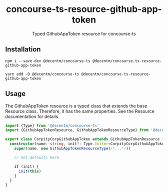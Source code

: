 <h1 align="center">
  concourse-ts-resource-github-app-token
</h1>

<div align="center">

  Typed GithubAppToken resource for concourse-ts
</div>

## Installation

`npm i --save-dev @decentm/concourse-ts @decentm/concourse-ts-resource-github-app-token`

`yarn add -D @decentm/concourse-ts @decentm/concourse-ts-resource-github-app-token`

## Usage

The GithubAppToken resource is a typed class that extends the base Resource class.
Therefore, it has the same properties. See the Resource documentation for details.

```typescript
import {Type} from '@decentm/concourse-ts'
import {GithubAppTokenResource, GithubAppTokenResourceType} from '@decentm/concourse-ts-resource-github-app-token'

export class CorpityCorpGithubAppToken extends GithubAppTokenResource {
  constructor(name: string, init?: Type.Initer<CorpityCorpGithubAppToken>) {
    super(name, new GithubAppTokenResourceType(/*...*/))

    // Set defaults here

    if (init) {
      init(this)
    }
  }
}
```
